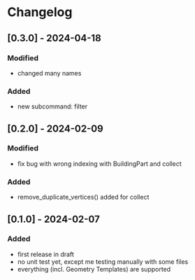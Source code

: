# Changelog


## [0.3.0] - 2024-04-18
### Modified
- changed many names 
### Added
- new subcommand: filter

## [0.2.0] - 2024-02-09
### Modified
- fix bug with wrong indexing with BuildingPart and collect
### Added
- remove_duplicate_vertices() added for collect


## [0.1.0] - 2024-02-07
### Added
- first release in draft
- no unit test yet, except me testing manually with some files
- everything (incl. Geometry Templates) are supported
